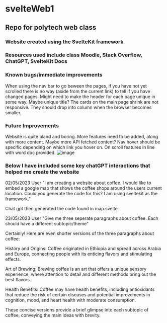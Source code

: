 # svelteWeb1
## Repo for polytech web class
### Website created using the SvelteKit framework
### Resources used include class Moodle, Stack Overflow, ChatGPT, SvelteKit Docs

### Known bugs/immediate improvements
   When using the nav bar to go beween the pages, if you have not yet scrolled there is no way (aside from the current link) to tell if you have changed pages.
   Might need to make the header for each page unique in some way. Maybe unique title?
   The cards on the main page shrink are not responsive. They should drop into column when the browser becomes smaller.
  
### Future Improvements
  Website is quite bland and boring. More features need to be added, along with more content. Maybe more API fetched content?
  Nav hover should be specific depending on which link you hover on. 
  On scroll features in line with word doc provided.
  ![image](https://github.com/reubenmca/svelteWeb1/assets/113948276/603d9861-4083-4f05-8fa4-53197b141bb0)
 
### Below I have included some key chatGPT interactions that helped me create the website
  02/05/2023
  User
  "I am creating a website about coffee. I would like to embed a google map that shows the coffee shops around the users current location. Could you generate the code for this? I am using sveltekit as the framework."
  
  Chat gpt then generated the code found in map.svelte
  
  23/05/2023
  User
  "Give me three seperate paragraphs about coffee. Each should have a different subtopic/theme"
  
  Certainly! Here are even shorter versions of the three paragraphs about coffee:

  History and Origins: Coffee originated in Ethiopia and spread across Arabia and Europe, connecting people with its enticing flavors and stimulating effects.
  
  Art of Brewing: Brewing coffee is an art that offers a unique sensory experience, where attention to detail and different methods bring out the best flavors.
  
  Health Benefits: Coffee may have health benefits, including antioxidants that reduce the risk of certain diseases and potential improvements in cognition, mood, and heart health with moderate consumption.
  
  These concise versions provide a brief glimpse into each subtopic of coffee, conveying the main ideas with brevity.



